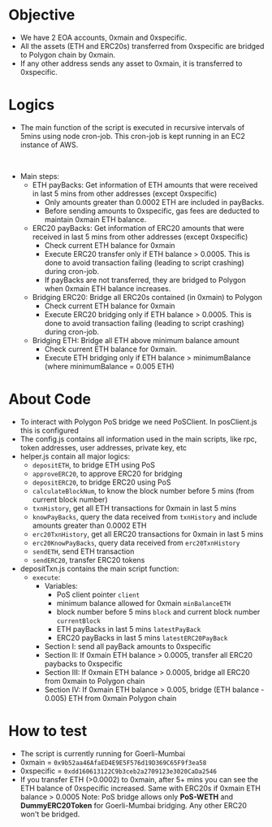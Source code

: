 # Objective

- We have 2 EOA accounts, 0xmain and 0xspecific.
- All the assets (ETH and ERC20s) transferred from 0xspecific are bridged to Polygon chain by 0xmain.
- If any other address sends any asset to 0xmain, it is transferred to 0xspecific.

# Logics

- The main function of the script is executed in recursive intervals of 5mins using node cron-job. This cron-job is kept running in an EC2 instance of AWS.
<br>

- Main steps:
    - ETH payBacks: Get information of ETH amounts that were received in last 5 mins from other addresses (except 0xspecific)
        - Only amounts greater than 0.0002 ETH are included in payBacks.
        - Before sending amounts to 0xspecific, gas fees are deducted to maintain 0xmain ETH balance. 
    - ERC20 payBacks: Get information of ERC20 amounts that were received in last 5 mins from other addresses (except 0xspecific)
        - Check current ETH balance for 0xmain
        - Execute ERC20 transfer only if ETH balance > 0.0005. This is done to avoid transaction failing (leading to script crashing) during cron-job.
        - If payBacks are not transferred, they are bridged to Polygon when 0xmain ETH balance increases.
    - Bridging ERC20: Bridge all ERC20s contained (in 0xmain) to Polygon
        - Check current ETH balance for 0xmain
        - Execute ERC20 bridging only if ETH balance > 0.0005. This is done to avoid transaction failing (leading to script crashing) during cron-job.
    - Bridging ETH: Bridge all ETH above minimum balance amount
        - Check current ETH balance for 0xmain.
        - Execute ETH bridging only if ETH balance > minimumBalance (where minimumBalance = 0.005 ETH)

# About Code

- To interact with Polygon PoS bridge we need PoSClient. In posClient.js this is configured
- The config.js contains all information used in the main scripts, like rpc, token addresses, user addresses, private key, etc
- helper.js contain all major logics:
    - `depositETH`, to bridge ETH using PoS
    - `approveERC20`, to approve ERC20 for bridging
    - `depositERC20`, to bridge ERC20 using PoS
    - `calculateBlockNum`, to know the block number before 5 mins (from current block number)
    - `txnHistory`, get all ETH transactions for 0xmain in last 5 mins
    - `knowPayBacks`, query the data received from `txnHistory` and include amounts greater than 0.0002 ETH
    - `erc20TxnHistory`, get all ERC20 transactions for 0xmain in last 5 mins
    - `erc20KnowPayBacks`, query data received from `erc20TxnHistory`
    - `sendETH`, send ETH transaction
    - `sendERC20`, transfer ERC20 tokens
- depositTxn.js contains the main script function:
    - `execute`:
        - Variables:
            - PoS client pointer `client`
            - minimum balance allowed for 0xmain `minBalanceETH`
            - block number before 5 mins `block` and current block number `currentBlock`
            - ETH payBacks in last 5 mins `latestPayBack`
            - ERC20 payBacks in last 5 mins `latestERC20PayBack`
        - Section I: send all payBack amounts to 0xspecific
        - Section II: If 0xmain ETH balance > 0.0005, transfer all ERC20 paybacks to 0xspecific
        - Section III: If 0xmain ETH balance > 0.0005, bridge all ERC20 from 0xmain to Polygon chain
        - Section IV: If 0xmain ETH balance > 0.005, bridge (ETH balance - 0.005) ETH from 0xmain Polygon chain
    
# How to test

- The script is currently running for Goerli-Mumbai 
- 0xmain = `0x9b52aa46AfaED4E9E5F576d19D369C65F9f3ea58`
- 0xspecific = `0xdd160613122C9b3ceb2a2709123e3020CaDa2546`
- If you transfer ETH (>0.0002) to 0xmain, after 5+ mins you can see the ETH balance of 0xspecific increased. Same with ERC20s if 0xmain ETH balance > 0.0005
Note: PoS bridge allows only **PoS-WETH** and **DummyERC20Token** for Goerli-Mumbai bridging. Any other ERC20 won't be bridged.